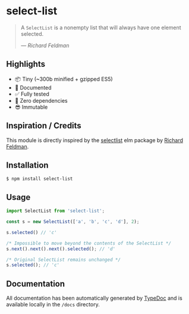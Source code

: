 # select-list

> A `SelectList` is a nonempty list that will always have one element selected.
> 
> — <cite>Richard Feldman</cite>

## Highlights

* 📦 Tiny (~300b minified + gzipped ES5)
* 📖 Documented
* ✅ Fully tested
* 🚫 Zero dependencies
* 😎 Immutable

## Inspiration / Credits

This module is directly inspired by the [selectlist](https://github.com/rtfeldman/selectlist) elm package by [Richard Feldman](https://github.com/rtfeldman).

## Installation

```shell
$ npm install select-list
```

## Usage

```js
import SelectList from 'select-list';

const s = new SelectList(['a', 'b', 'c', 'd'], 2);

s.selected() // 'c'

/* Impossible to move beyond the contents of the SelectList */
s.next().next().next().selected(); // 'd'

/* Original SelectList remains unchanged */
s.selected(); // 'c'
```

## Documentation

All documentation has been automatically generated by [TypeDoc](https://github.com/TypeStrong/typedoc) and is available locally in the `/docs` directory.

